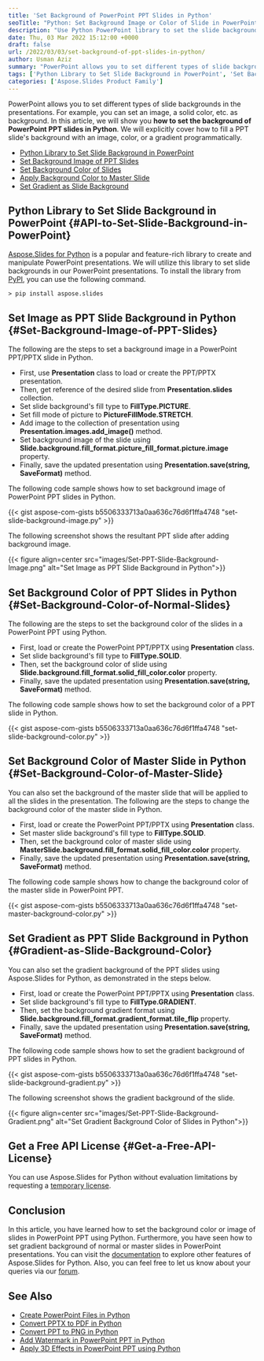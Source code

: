```yaml
---
title: 'Set Background of PowerPoint PPT Slides in Python'
seoTitle: "Python: Set Background Image or Color of Slide in PowerPoint PPT PPTX"
description: "Use Python PowerPoint library to set the slide background color or image in PPT/PPTX presentations using Python. Download source code."
date: Thu, 03 Mar 2022 15:12:00 +0000
draft: false
url: /2022/03/03/set-background-of-ppt-slides-in-python/
author: Usman Aziz
summary: "PowerPoint allows you to set different types of slide backgrounds in the presentations. For example, you can set an image, a solid color, etc. as background. In this article, we will show you **how to set the background of PowerPoint PPT slides in Python**. We will explicitly cover how to fill a PPT slide's background with an image, color, or a gradient programmatically."
tags: ['Python Library to Set Slide Background in PowerPoint', 'Set Background Color of PPT Slides Python', 'Set Background Image of PPT Slides Python', 'Set Gradient of PPT Slide in Python']
categories: ['Aspose.Slides Product Family']
---
```


PowerPoint allows you to set different types of slide backgrounds in the presentations. For example, you can set an image, a solid color, etc. as background. In this article, we will show you **how to set the background of PowerPoint PPT slides in Python**. We will explicitly cover how to fill a PPT slide's background with an image, color, or a gradient programmatically.

*   [Python Library to Set Slide Background in PowerPoint][1]
*   [Set Background Image of PPT Slides][2]
*   [Set Background Color of Slides][3]
*   [Apply Background Color to Master Slide][4]
*   [Set Gradient as Slide Background][5]

## Python Library to Set Slide Background in PowerPoint {#API-to-Set-Slide-Background-in-PowerPoint}

[Aspose.Slides for Python][6] is a popular and feature-rich library to create and manipulate PowerPoint presentations. We will utilize this library to set slide backgrounds in our PowerPoint presentations. To install the library from [PyPI][7], you can use the following command.

```
> pip install aspose.slides
```

## Set Image as PPT Slide Background in Python {#Set-Background-Image-of-PPT-Slides}

The following are the steps to set a background image in a PowerPoint PPT/PPTX slide in Python.

*   First, use **Presentation** class to load or create the PPT/PPTX presentation.
*   Then, get reference of the desired slide from **Presentation.slides** collection.
*   Set slide background's fill type to **FillType.PICTURE**.
*   Set fill mode of picture to **PictureFillMode.STRETCH**.
*   Add image to the collection of presentation using **Presentation.images.add\_image()** method.
*   Set background image of the slide using **Slide.background.fill\_format.picture\_fill\_format.picture.image** property.
*   Finally, save the updated presentation using **Presentation.save(string, SaveFormat)** method.

The following code sample shows how to set background image of PowerPoint PPT slides in Python.

{{< gist aspose-com-gists b5506333713a0aa636c76d6f1ffa4748 "set-slide-background-image.py" >}}

The following screenshot shows the resultant PPT slide after adding background image.



{{< figure align=center src="images/Set-PPT-Slide-Background-Image.png" alt="Set Image as PPT Slide Background in Python">}}


## Set Background Color of PPT Slides in Python {#Set-Background-Color-of-Normal-Slides}

The following are the steps to set the background color of the slides in a PowerPoint PPT using Python.

*   First, load or create the PowerPoint PPT/PPTX using **Presentation** class.
*   Set slide background's fill type to **FillType.SOLID**.
*   Then, set the background color of slide using **Slide.background.fill\_format.solid\_fill\_color.color** property.
*   Finally, save the updated presentation using **Presentation.save(string, SaveFormat)** method.

The following code sample shows how to set the background color of a PPT slide in Python.

{{< gist aspose-com-gists b5506333713a0aa636c76d6f1ffa4748 "set-slide-background-color.py" >}}

## Set Background Color of Master Slide in Python {#Set-Background-Color-of-Master-Slide}

You can also set the background of the master slide that will be applied to all the slides in the presentation. The following are the steps to change the background color of the master slide in Python.

*   First, load or create the PowerPoint PPT/PPTX using **Presentation** class.
*   Set master slide background's fill type to **FillType.SOLID**.
*   Then, set the background color of master slide using **MasterSlide.background.fill\_format.solid\_fill\_color.color** property.
*   Finally, save the updated presentation using **Presentation.save(string, SaveFormat)** method.

The following code sample shows how to change the background color of the master slide in PowerPoint PPT.

{{< gist aspose-com-gists b5506333713a0aa636c76d6f1ffa4748 "set-master-background-color.py" >}}

## Set Gradient as PPT Slide Background in Python {#Gradient-as-Slide-Background-Color}

You can also set the gradient background of the PPT slides using Aspose.Slides for Python, as demonstrated in the steps below.

*   First, load or create the PowerPoint PPT/PPTX using **Presentation** class.
*   Set slide background's fill type to **FillType.GRADIENT**.
*   Then, set the background gradient format using **Slide.background.fill\_format.gradient\_format.tile\_flip** property.
*   Finally, save the updated presentation using **Presentation.save(string, SaveFormat)** method.

The following code sample shows how to set the gradient background of PPT slides in Python.

{{< gist aspose-com-gists b5506333713a0aa636c76d6f1ffa4748 "set-slide-background-gradient.py" >}}

The following screenshot shows the gradient background of the slide.



{{< figure align=center src="images/Set-PPT-Slide-Background-Gradient.png" alt="Set Gradient Background Color of Slides in Python">}}


## Get a Free API License {#Get-a-Free-API-License}

You can use Aspose.Slides for Python without evaluation limitations by requesting a [temporary license][8].

## Conclusion

In this article, you have learned how to set the background color or image of slides in PowerPoint PPT using Python. Furthermore, you have seen how to set gradient background of normal or master slides in PowerPoint presentations. You can visit the [documentation][9] to explore other features of Aspose.Slides for Python. Also, you can feel free to let us know about your queries via our [forum][10].

## See Also

*   [Create PowerPoint Files in Python][11]
*   [Convert PPTX to PDF in Python][12]
*   [Convert PPT to PNG in Python][13]
*   [Add Watermark in PowerPoint PPT in Python][14]
*   [Apply 3D Effects in PowerPoint PPT using Python][15]




[1]: #API-to-Set-Slide-Background-in-PowerPoint
[2]: #Set-Background-Image-of-PPT-Slides
[3]: #Set-Background-Color-of-Normal-Slides
[4]: #Set-Background-Color-of-Master-Slide
[5]: #Gradient-as-Slide-Background-Color
[6]: https://products.aspose.com/slides/python-net/
[7]: https://pypi.org/project/aspose.slides/
[8]: https://purchase.aspose.com/temporary-license
[9]: https://docs.aspose.com/slides/python-net/
[10]: https://forum.aspose.com/
[11]: https://blog.aspose.com/2021/12/31/create-powerpoint-presentations-in-python/
[12]: https://blog.aspose.com/2021/12/28/convert-pptx-ppt-to-pdf-python/
[13]: https://blog.aspose.com/2021/12/29/convert-ppt-to-png-in-python/
[14]: https://blog.aspose.com/2022/02/09/add-watermark-to-powerpoint-ppt-in-python/
[15]: https://blog.aspose.com/2022/01/08/create-three-d-effects-in-ppt-python/




